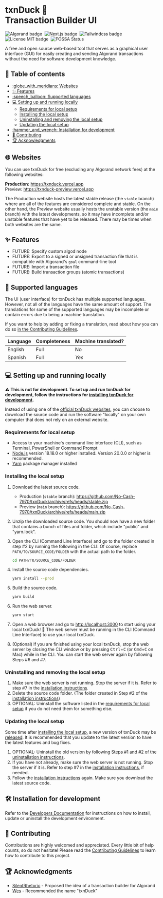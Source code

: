 <h1>
    txnDuck 🦆<br>
    Transaction Builder UI
</h1>

![Algorand badge](https://img.shields.io/badge/Algorand-006883?style=for-the-badge&logo=Algorand)&nbsp;
![Next.js badge](https://img.shields.io/badge/Next.js-black?style=for-the-badge&logo=next.js)&nbsp;
![Tailwindcss badge](https://img.shields.io/badge/Tailwindcss-0ea5e9?style=for-the-badge&logo=tailwindcss&logoColor=white)&nbsp;
![License MIT badge](https://img.shields.io/github/license/No-Cash-7970/txnDuck?style=for-the-badge&color=8e5548)&nbsp;
![FOSSA Status](https://app.fossa.com/api/projects/git%2Bgithub.com%2FNo-Cash-7970%2FtxnDuck.svg?type=small)

A free and open source web-based tool that serves as a graphical user interface
(GUI) for easily creating and sending Algorand transactions without the need for
software development knowledge.

<!-- omit in toc -->
## :compass: Table of contents

- [:globe\_with\_meridians: Websites](#globe_with_meridians-websites)
- [:sparkles: Features](#sparkles-features)
- [:speech\_balloon: Supported languages](#speech_balloon-supported-languages)
- [:computer: Setting up and running locally](#computer-setting-up-and-running-locally)
  - [Requirements for local setup](#requirements-for-local-setup)
  - [Installing the local setup](#installing-the-local-setup)
  - [Uninstalling and removing the local setup](#uninstalling-and-removing-the-local-setup)
  - [Updating the local setup](#updating-the-local-setup)
- [:hammer\_and\_wrench: Installation for development](#hammer_and_wrench-installation-for-development)
- [:handshake: Contributing](#handshake-contributing)
- [:trophy: Acknowledgments](#trophy-acknowledgments)

## :globe_with_meridians: Websites

You can use txnDuck for free (excluding any
Algorand network fees) at the following websites:

**Production:** <https://txnduck.vercel.app>  
Preview: <https://txnduck-preview.vercel.app>

The Production website hosts the latest stable release (the `stable` branch)
where are all of the features are considered complete and stable. On the other
hand, the Preview website usually hosts the unstable version (the `main` branch)
with the latest developments, so it may have incomplete and/or unstable features
that have yet to be released. There may be times when both websites are the
same.

## :sparkles: Features

- FUTURE: Specify custom algod node
- FUTURE: Export to a signed or unsigned transaction file that is compatible
  with Algorand's `goal` command-line tool
- FUTURE: Import a transaction file
- FUTURE: Build transaction groups (atomic transactions)

## :speech_balloon: Supported languages

The UI (user interface) for txnDuck has multiple supported languages. However,
not all of the languages have the same amount of support. The translations for
some of the supported languages may be incomplete or contain errors due to being
a machine translation.

If you want to help by adding or fixing a translation, read about how you can do
so [in the Contributing Guidelines](.github/CONTRIBUTING.md#submitting-translations).

Language | Completeness | Machine translated?
---------|--------------|---------------------
English  | Full         | No
Spanish  | Full         | *Yes*

## :computer: Setting up and running locally

**:warning: This is not for development. To set up and run txnDuck for
development, follow the instructions for
[installing txnDuck for development](#hammer_and_wrench-installation-for-development).**

Instead of using one of the [official txnDuck websites](#globe_with_meridians-websites),
you can choose to download the source code and run the software "locally" on
your own computer that does not rely on an external website.

### Requirements for local setup

- Access to your machine's command line interface (CLI), such as Terminal,
  PowerShell or Command Prompt
- [Node.js](https://nodejs.org/en) version 18.18.0 or higher installed. Version
  20.0.0 or higher is recommended.
- [Yarn](https://yarnpkg.com/getting-started/install) package manager installed

### Installing the local setup

1. Download the latest source code.
    - Production (`stable` branch):
      <https://github.com/No-Cash-7970/txnDuck/archive/refs/heads/stable.zip>
    - Preview (`main` branch):
      <https://github.com/No-Cash-7970/txnDuck/archive/refs/heads/main.zip>
2. Unzip the downloaded source code. You should now have a new folder that
   contains a bunch of files and folder, which include "public" and "yarn.lock".
3. Open the CLI (Command Line Interface) and go to the folder created in step #2
   by running the following in the CLI. Of course, replace
   `PATH/TO/SOURCE_CODE/FOLDER` with the actual path to the folder.

    ```bash
    cd PATH/TO/SOURCE_CODE/FOLDER
    ```

4. Install the source code dependencies.

    ```bash
    yarn install --prod
    ```

5. Build the source code.

    ```bash
    yarn build
    ```

6. Run the web server.

    ```bash
    yarn start
    ```

7. Open a web browser and go to <http://localhost:3000> to start using your
   local txnDuck! :tada: The web server must be running in the
   CLI (Command Line Interface) to use your local txnDuck.
8. (Optional) If you are finished using your local txnDuck, stop the web server
   by closing the CLI window or by
   pressing <kbd>Ctrl</kbd>+<kbd>C</kbd> (or <kbd>Cmd</kbd>+<kbd>C</kbd> on Mac)
   while in the CLI. You can start the web server again by following Steps #6 and #7.

### Uninstalling and removing the local setup

1. Make sure the web server is not running. Stop the server if it is. Refer to
   step #7 in the [installation instructions](#installing-the-local-setup).
2. Delete the source code folder. (The folder created in Step #2 of the
   [installation instructions](#installing-the-local-setup))
3. OPTIONAL: Uninstall the software listed in the
   [requirements for local setup](#requirements-for-local-setup) if you do not
   need them for something else.

### Updating the local setup

Some time after [installing the local setup](#installing-the-local-setup), a new
version of txnDuck may be
[released](https://github.com/No-Cash-7970/txnDuck/releases). It is recommended
that you update to the latest version to have the latest features and bug fixes.

1. OPTIONAL: Uninstall the old version by following [Steps #1 and #2 of the
   uninstallation instructions](#uninstalling-and-removing-the-local-setup).
2. If you have not already, make sure the web server is not running. Stop the
   server if it is. Refer to step #7 in the
   [installation instructions](#installing-the-local-setup), if needed.
3. Follow the [installation instructions](#installing-the-local-setup) again.
   Make sure you download the latest source code.

## :hammer_and_wrench: Installation for development

Refer to the [Developers
Documentation](docs/DEVELOPERS.md#installing-the-development-environment) for
instructions on how to install, update or uninstall the development environment.

## :handshake: Contributing

Contributions are highly welcomed and appreciated. Every little bit of help
counts, so do not hesitate! Please read the [Contributing Guidelines](.github/CONTRIBUTING.md)
to learn how to contribute to this project.

## :trophy: Acknowledgments

- [SilentRhetoric](https://github.com/SilentRhetoric) - Proposed the idea of a
  transaction builder for Algorand
- [Wes](https://github.com/WesleyMiller1998) - Recommended the name "txnDuck"
